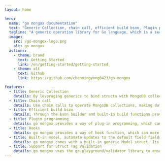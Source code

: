 ```yaml
---
layout: home

hero:
  name: "go mongox documentation"
  text: "Generic Collection, chain call, efficient build bson, Plugin programming" 
  tagline: "A generic operation library for Go language, which is a secondary encapsulation based on the official MongoDB library"
  image:
    src: /go-mongox-logo.png
    alt: go mongox
  actions:
    - theme: brand
      text: Getting Started
      link: /en/getting-started/getting-started
    - theme: alt
      text: Github
      link: https://github.com/chenmingyong0423/go-mongox

features:
  - title: Generic Collection
    details: By leveraging generics to bind structs with MongoDB collections, it ensures type safety and simplifies data operations.
  - title: Chain call
    details: Use chain calls to operate MongoDB collections, making data operations more convenient
  - title: Efficient build bson
    details: Through the bson builder and built-in build functions provided by go mongox, bson can be more conveniently buildeded
  - title: Plugin programming
    details: go mongox provides a way of plug-in programming, which can more conveniently extend the function of go mongox
  - title: Hooks
    details: go mongox provides a way of hook function, which can more conveniently handle the data operation before and after
  - title: Built-in model, automate updates to the default field fields
    details: go mongox comes with a built-in generic Model struct. Its fields are automatically updated when creating or modifying documents.
  - title: Support for Struct Tag Validation
    details: go mongox uses the go-playground/validator library to ensure that the values of struct fields comply with predefined validation rules.
---
```


